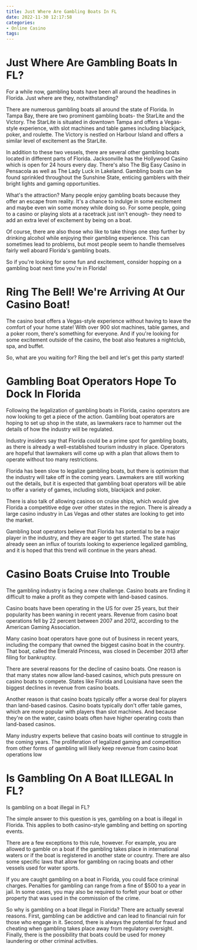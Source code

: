 ```yaml
---
title: Just Where Are Gambling Boats In FL
date: 2022-11-30 12:17:58
categories:
- Online Casino
tags:
---
```



#  Just Where Are Gambling Boats In FL?

For a while now, gambling boats have been all around the headlines in Florida. Just where are they, notwithstanding?

There are numerous gambling boats all around the state of Florida. In Tampa Bay, there are two prominent gambling boats- the StarLite and the Victory. The StarLite is situated in downtown Tampa and offers a Vegas-style experience, with slot machines and table games including blackjack, poker, and roulette. The Victory is nestled on Harbour Island and offers a similar level of excitement as the StarLite.

In addition to these two vessels, there are several other gambling boats located in different parts of Florida. Jacksonville has the Hollywood Casino which is open for 24 hours every day. There's also The Big Easy Casino in Pensacola as well as The Lady Luck in Lakeland. Gambling boats can be found sprinkled throughout the Sunshine State, enticing gamblers with their bright lights and gaming opportunities.

What's the attraction? Many people enjoy gambling boats because they offer an escape from reality. It's a chance to indulge in some excitement and maybe even win some money while doing so. For some people, going to a casino or playing slots at a racetrack just isn't enough- they need to add an extra level of excitement by being on a boat.

Of course, there are also those who like to take things one step further by drinking alcohol while enjoying their gambling experience. This can sometimes lead to problems, but most people seem to handle themselves fairly well aboard Florida's gambling boats.

So if you're looking for some fun and excitement, consider hopping on a gambling boat next time you're in Florida!

#  Ring The Bell! We're Arriving At Our Casino Boat!

The casino boat offers a Vegas-style experience without having to leave the comfort of your home state! With over 900 slot machines, table games, and a poker room, there's something for everyone. And if you're looking for some excitement outside of the casino, the boat also features a nightclub, spa, and buffet.

So, what are you waiting for? Ring the bell and let's get this party started!

#  Gambling Boat Operators Hope To Dock In Florida

Following the legalization of gambling boats in Florida, casino operators are now looking to get a piece of the action. Gambling boat operators are hoping to set up shop in the state, as lawmakers race to hammer out the details of how the industry will be regulated.

Industry insiders say that Florida could be a prime spot for gambling boats, as there is already a well-established tourism industry in place. Operators are hopeful that lawmakers will come up with a plan that allows them to operate without too many restrictions.

Florida has been slow to legalize gambling boats, but there is optimism that the industry will take off in the coming years. Lawmakers are still working out the details, but it is expected that gambling boat operators will be able to offer a variety of games, including slots, blackjack and poker.

There is also talk of allowing casinos on cruise ships, which would give Florida a competitive edge over other states in the region. There is already a large casino industry in Las Vegas and other states are looking to get into the market.

Gambling boat operators believe that Florida has potential to be a major player in the industry, and they are eager to get started. The state has already seen an influx of tourists looking to experience legalized gambling, and it is hoped that this trend will continue in the years ahead.

#  Casino Boats Cruise Into Trouble

The gambling industry is facing a new challenge. Casino boats are finding it difficult to make a profit as they compete with land-based casinos.

Casino boats have been operating in the US for over 25 years, but their popularity has been waning in recent years. Revenue from casino boat operations fell by 22 percent between 2007 and 2012, according to the American Gaming Association.

Many casino boat operators have gone out of business in recent years, including the company that owned the biggest casino boat in the country. That boat, called the Emerald Princess, was closed in December 2013 after filing for bankruptcy.

There are several reasons for the decline of casino boats. One reason is that many states now allow land-based casinos, which puts pressure on casino boats to compete. States like Florida and Louisiana have seen the biggest declines in revenue from casino boats.

Another reason is that casino boats typically offer a worse deal for players than land-based casinos. Casino boats typically don't offer table games, which are more popular with players than slot machines. And because they're on the water, casino boats often have higher operating costs than land-based casinos.

Many industry experts believe that casino boats will continue to struggle in the coming years. The proliferation of legalized gaming and competition from other forms of gambling will likely keep revenue from casino boat operations low

#  Is Gambling On A Boat ILLEGAL In FL?

Is gambling on a boat illegal in FL?

The simple answer to this question is yes, gambling on a boat is illegal in Florida. This applies to both casino-style gambling and betting on sporting events.

There are a few exceptions to this rule, however. For example, you are allowed to gamble on a boat if the gambling takes place in international waters or if the boat is registered in another state or country. There are also some specific laws that allow for gambling on racing boats and other vessels used for water sports.

If you are caught gambling on a boat in Florida, you could face criminal charges. Penalties for gambling can range from a fine of $500 to a year in jail. In some cases, you may also be required to forfeit your boat or other property that was used in the commission of the crime.

So why is gambling on a boat illegal in Florida? There are actually several reasons. First, gambling can be addictive and can lead to financial ruin for those who engage in it. Second, there is always the potential for fraud and cheating when gambling takes place away from regulatory oversight. Finally, there is the possibility that boats could be used for money laundering or other criminal activities.